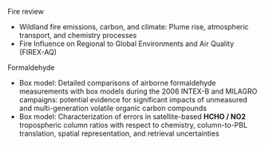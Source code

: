 Fire review

- Wildland fire emissions, carbon, and climate: Plume rise, atmospheric transport, and chemistry processes
- Fire Influence on Regional to Global Environments and Air Quality (FIREX-AQ)

Formaldehyde
- Box model: Detailed comparisons of airborne formaldehyde measurements with box models during the 2006 INTEX-B and MILAGRO campaigns: potential evidence for significant impacts of unmeasured and multi-generation volatile organic carbon compounds
- Box model: Characterization of errors in satellite-based **HCHO / NO2** tropospheric column ratios with respect to chemistry, column-to-PBL translation, spatial representation, and retrieval uncertainties
